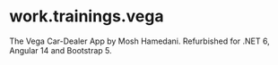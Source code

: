 # work.trainings.vega
The Vega Car-Dealer App by Mosh Hamedani. Refurbished for .NET 6, Angular 14 and Bootstrap 5.
